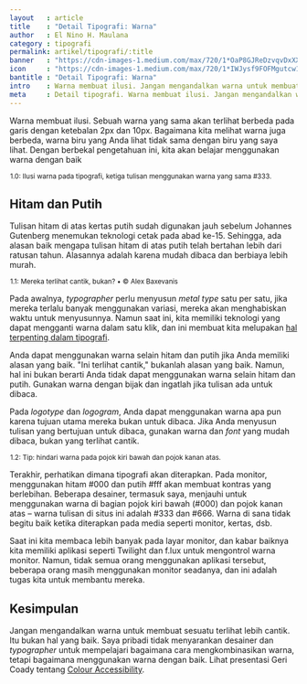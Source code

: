 ```yaml
---
layout   : article
title    : "Detail Tipografi: Warna"
author   : El Nino H. Maulana
category : tipografi
permalink: artikel/tipografi/:title
banner   : "https://cdn-images-1.medium.com/max/720/1*OaP8GJReDzvqvDxXXK_Gug.png"
icon     : "https://cdn-images-1.medium.com/max/720/1*IWJysf9FOFMgutcw1BceIg.png"
bantitle : "Detail Tipografi: Warna"
intro    : Warna membuat ilusi. Jangan mengandalkan warna untuk membuat sesuatu terlihat lebih cantik. Gunakan warna denga bijak.
meta     : Detail tipografi. Warna membuat ilusi. Jangan mengandalkan warna untuk membuat sesuatu terlihat lebih cantik. Gunakan warna denga bijak.
---
```


Warna membuat ilusi. Sebuah warna yang sama akan terlihat berbeda pada garis dengan ketebalan 2px dan 10px. Bagaimana kita melihat warna juga berbeda, warna biru yang Anda lihat tidak sama dengan biru yang saya lihat. Dengan berbekal pengetahuan ini, kita akan belajar menggunakan warna dengan baik

<img src="data:image/png;base64,R0lGODlhAQABAAD/ACwAAAAAAQABAAACADs=" data-src="https://cdn-images-1.medium.com/max/720/1*qhAN-5yNO4YaHdkVaNFhDQ.png" alt="1.0: Ilusi warna pada tipografi, ketiga tulisan menggunakan warna yang sama #333." title="1.0: Ilusi warna pada tipografi, ketiga tulisan menggunakan warna yang sama #333."><small class="site-article__caption">1.0: Ilusi warna pada tipografi, ketiga tulisan menggunakan warna yang sama #333.</small>

## Hitam dan Putih

Tulisan hitam di atas kertas putih sudah digunakan jauh sebelum Johannes Gutenberg menemukan teknologi cetak pada abad ke-15. Sehingga, ada alasan baik mengapa tulisan hitam di atas putih telah bertahan lebih dari ratusan tahun. Alasannya adalah karena mudah dibaca dan berbiaya lebih murah.

<img src="data:image/png;base64,R0lGODlhAQABAAD/ACwAAAAAAQABAAACADs=" data-src="https://cdn-images-1.medium.com/max/720/1*Rosidd2aM4f4pX21GaM8ig.jpeg" alt="1.1: Mereka terlihat cantik, bukan?" title="1.1: Mereka terlihat cantik, bukan?"><small class="site-article__caption">1.1: Mereka terlihat cantik, bukan? &bull; &copy; Alex Baxevanis</small>

Pada awalnya, *typographer* perlu menyusun *metal type* satu per satu, jika mereka terlalu banyak menggunakan variasi, mereka akan menghabiskan waktu untuk menyusunnya. Namun saat ini, kita memiliki teknologi yang dapat mengganti warna dalam satu klik, dan ini membuat kita melupakan <a href="http://ransel.org/artikel/tipografi/memahami-pengertian-tipografi" title="Memahami tipografi." target="_blank">hal terpenting dalam tipografi</a>.

Anda dapat menggunakan warna selain hitam dan putih jika Anda memiliki alasan yang baik. "Ini terlihat cantik," bukanlah alasan yang baik. Namun, hal ini bukan berarti Anda tidak dapat menggunakan warna selain hitam dan putih. Gunakan warna dengan bijak dan ingatlah jika tulisan ada untuk dibaca.

Pada *logotype* dan *logogram*, Anda dapat menggunakan warna apa pun karena tujuan utama mereka bukan untuk dibaca. Jika Anda menyusun tulisan yang bertujuan untuk dibaca, gunakan warna dan *font* yang mudah dibaca, bukan yang terlihat cantik.

<img src="data:image/png;base64,R0lGODlhAQABAAD/ACwAAAAAAQABAAACADs=" data-src="https://cdn-images-1.medium.com/max/720/1*Be8poC2lW2p25TPJkGxD6A.jpeg" alt="1.2: Tip: hindari warna pada pojok kiri bawah dan pojok kanan atas." title="1.2: Tip: hindari warna pada pojok kiri bawah dan pojok kanan atas."><small class="site-article__caption">1.2: Tip: hindari warna pada pojok kiri bawah dan pojok kanan atas.</small>

Terakhir, perhatikan dimana tipografi akan diterapkan. Pada monitor, menggunakan hitam #000 dan putih #fff akan membuat kontras yang berlebihan. Beberapa desainer, termasuk saya, menjauhi untuk menggunakan warna di bagian pojok kiri bawah (#000) dan pojok kanan atas – warna tulisan di situs ini adalah #333 dan #666. Warna di sana tidak begitu baik ketika diterapkan pada media seperti monitor, kertas, dsb.

Saat ini kita membaca lebih banyak pada layar monitor, dan kabar baiknya kita memiliki aplikasi seperti Twilight dan f.lux untuk mengontrol warna monitor. Namun, tidak semua orang menggunakan aplikasi tersebut, beberapa orang masih menggunakan monitor seadanya, dan ini adalah tugas kita untuk membantu mereka.

## Kesimpulan

Jangan mengandalkan warna untuk membuat sesuatu terlihat lebih cantik. Itu bukan hal yang baik. Saya pribadi tidak menyarankan desainer dan *typographer* untuk mempelajari bagaimana cara mengkombinasikan warna, tetapi bagaimana menggunakan warna dengan baik. Lihat presentasi Geri Coady tentang <a href="https://www.youtube.com/watch?v=9vXug07iBK8" title="Colour Accessibility" target="_blank">Colour Accessibility</a>.
